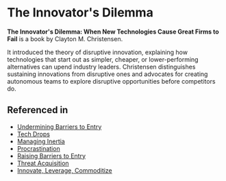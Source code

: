 # The Innovator's Dilemma

**The Innovator's Dilemma: When New Technologies Cause Great Firms to Fail** is a book by Clayton M. Christensen.

It introduced the theory of disruptive innovation, explaining how technologies that start out as simpler, cheaper, or lower-performing alternatives can upend industry leaders. Christensen distinguishes sustaining innovations from disruptive ones and advocates for creating autonomous teams to explore disruptive opportunities before competitors do.

## Referenced in

- [Undermining Barriers to Entry](/strategies/attacking/undermining-barriers-to-entry)
- [Tech Drops](/strategies/competitor/tech-drops)
- [Managing Inertia](/strategies/defensive/managing-inertia)
- [Procrastination](/strategies/defensive/procrastination)
- [Raising Barriers to Entry](/strategies/defensive/raising-barriers-to-entry)
- [Threat Acquisition](/strategies/defensive/threat-acquisition)
- [Innovate, Leverage, Commoditize](/strategies/ecosystem/innovate-leverage-commoditize)
